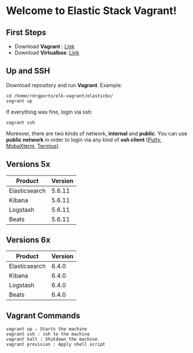 # Welcome to Elastic Stack Vagrant!

## First Steps

 - Download **Vagrant** : [Link](https://www.vagrantup.com/downloads.html)
 - Download **Virtualbox**: [Link](https://www.virtualbox.org/wiki/Downloads)

## Up and SSH

Download repository and run **Vagrant**. Example:

    cd /home/rdrgporto/elk-vagrant/elastic6x/
    vagrant up

If everything was fine, login via ssh:

    vagrant ssh

Moreover, there are two kinds of network, **internal** and **public**. You can use **public network** in order to login via any kind of **ssh client** ([Putty](https://www.putty.org/), [MobaXterm](https://mobaxterm.mobatek.net/), [Termius](https://www.termius.com/)).

## Versions 5x

| Product | Version |
|--|--|
| Elasticsearch |  5.6.11 |
| Kibana |  5.6.11 |
| Logstash |  5.6.11 |
| Beats |  5.6.11 |

## Versions 6x

| Product | Version |
|--|--|
| Elasticsearch |  6.4.0 |
| Kibana |  6.4.0 |
| Logstash |  6.4.0 |
| Beats |  6.4.0 |

## Vagrant Commands

    vagrant up : Starts the machine
    vagrant ssh : ssh to the machine
    vagrant halt : Shutdown the machine
    vagrant provision : Apply shell script
